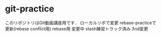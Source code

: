 # git-practice
このリポジトリはGit動画講座用です．
ローカルリポで変更
rebase-practiceで更新(rebase conflict用)
rebase用
変更中
stash練習トラック済み
3nd変更